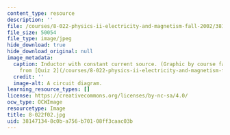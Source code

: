 ```yaml
---
content_type: resource
description: ''
file: /courses/8-022-physics-ii-electricity-and-magnetism-fall-2002/381471348c0ba756b70108ff3caac03b_8-022f02.jpg
file_size: 50054
file_type: image/jpeg
hide_download: true
hide_download_original: null
image_metadata:
  caption: Inductor with constant current source. (Graphic by course faculty, adapted
    from [Quiz 2](/courses/8-022-physics-ii-electricity-and-magnetism-fall-2002/pages/exams).)
  credit: ''
  image-alt: A circuit diagram.
learning_resource_types: []
license: https://creativecommons.org/licenses/by-nc-sa/4.0/
ocw_type: OCWImage
resourcetype: Image
title: 8-022f02.jpg
uid: 38147134-8c0b-a756-b701-08ff3caac03b
---
```

